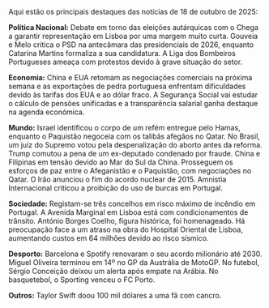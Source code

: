Aqui estão os principais destaques das notícias de 18 de outubro de 2025:

**Política Nacional:** Debate em torno das eleições autárquicas com o Chega a garantir representação em Lisboa por uma margem muito curta. Gouveia e Melo critica o PSD na antecâmara das presidenciais de 2026, enquanto Catarina Martins formaliza a sua candidatura. A Liga dos Bombeiros Portugueses ameaça com protestos devido à grave situação do setor.

**Economia:** China e EUA retomam as negociações comerciais na próxima semana e as exportações de pedra portuguesa enfrentam dificuldades devido às tarifas dos EUA e ao dólar fraco. A Segurança Social vai estudar o cálculo de pensões unificadas e a transparência salarial ganha destaque na agenda económica.

**Mundo:** Israel identificou o corpo de um refém entregue pelo Hamas, enquanto o Paquistão negoceia com os talibãs afegãos no Qatar. No Brasil, um juiz do Supremo votou pela despenalização do aborto antes da reforma. Trump comutou a pena de um ex-deputado condenado por fraude. China e Filipinas em tensão devido ao Mar do Sul da China. Prosseguem os esforços de paz entre o Afeganistão e o Paquistão, com negociações no Qatar. O Irão anunciou o fim do acordo nuclear de 2015. Amnistia Internacional criticou a proibição do uso de burcas em Portugal.

**Sociedade:** Registam-se três concelhos em risco máximo de incêndio em Portugal. A Avenida Marginal em Lisboa está com condicionamentos de trânsito. António Borges Coelho, figura histórica, foi homenageado. Há preocupação face a um atraso na obra do Hospital Oriental de Lisboa, aumentando custos em 64 milhões devido ao risco sísmico.

**Desporto:** Barcelona e Spotify renovaram o seu acordo milionário até 2030. Miguel Oliveira terminou em 14º no GP da Austrália de MotoGP. No futebol, Sérgio Conceição deixou um alerta após empate na Arábia. No basquetebol, o Sporting venceu o FC Porto.

**Outros:** Taylor Swift doou 100 mil dólares a uma fã com cancro.